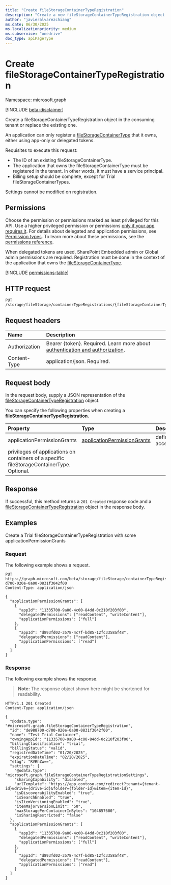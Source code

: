 ```yaml
---
title: "Create fileStorageContainerTypeRegistration"
description: "Create a new fileStorageContainerTypeRegistration object."
author: "javieralvarezchiang"
ms.date: 06/30/2025
ms.localizationpriority: medium
ms.subservice: "onedrive"
doc_type: apiPageType
---
```


# Create fileStorageContainerTypeRegistration

Namespace: microsoft.graph

[!INCLUDE [beta-disclaimer](../../includes/beta-disclaimer.md)]

Create a fileStorageContainerTypeRegistration object in the consuming tenant or replace the existing one.

An application can only register a [fileStorageContainerType](../resources/fileStorageContainerType.md) that it owns, either using app-only or
delegated tokens.

Requisites to execute this request:
- The ID of an existing fileStorageContainerType.
- The application that owns the fileStorageContainerType must be registered in the tenant. In other words, it must have a service principal.
- Billing setup should be complete, except for Trial fileStorageContainerTypes.

Settings cannot be modified on registration.

## Permissions

Choose the permission or permissions marked as least privileged for this API. Use a higher privileged permission or permissions [only if your app requires it](/graph/permissions-overview#best-practices-for-using-microsoft-graph-permissions). For details about delegated and application permissions, see [Permission types](/graph/permissions-overview#permission-types). To learn more about these permissions, see the [permissions reference](/graph/permissions-reference).

When delegated tokens are used, SharePoint Embedded admin or Global admin permissions are required.
Registration must be done in the context of the application that owns the [fileStorageContainerType](../resources/storageContainerType.md).

<!-- {
  "blockType": "permissions",
  "name": "filestorage-post-containertyperegistrations-permissions"
}
-->
[!INCLUDE [permissions-table](../includes/permissions/filestorage-post-containertyperegistrations-permissions.md)]

## HTTP request

<!-- {
  "blockType": "ignored"
}
-->
``` http
PUT /storage/fileStorage/containerTypeRegistrations/{fileStorageContainerTypeId}
```

## Request headers

|Name|Description|
|:---|:---|
|Authorization|Bearer {token}. Required. Learn more about [authentication and authorization](/graph/auth/auth-concepts).|
|Content-Type|application/json. Required.|

## Request body

In the request body, supply a JSON representation of the [fileStorageContainerTypeRegistration](../resources/filestoragecontainertyperegistration.md) object.

You can specify the following properties when creating a **fileStorageContainerTypeRegistration**.

|Property|Type|Description|
|:---|:---|:---|
|applicationPermissionGrants|[applicationPermissionGrants](../resources/fileStorageContainerTypeAppPermissionGrant.md)|define the access 
privileges of applications on containers of a specific fileStorageContainerType. Optional.|


## Response

If successful, this method returns a `201 Created` response code and a [fileStorageContainerTypeRegistration](../resources/filestoragecontainertyperegistration.md) object in the response body.

## Examples

Create a Trial fileStorageContainerTypeRegistration with some applicationPermissionGrants

### Request

The following example shows a request.
<!-- {
  "blockType": "request",
  "name": "create_filestoragecontainertyperegistration_from_"
}
-->
``` http
PUT https://graph.microsoft.com/beta/storage/fileStorage/containerTypeRegistrations/de988700-d700-020e-0a00-0831f3042f00
Content-Type: application/json

{
  "applicationPermissionGrants": [
    {
      "appId": "11335700-9a00-4c00-84dd-0c210f203f00",
      "delegatedPermissions": ["readContent", "writeContent"],
      "applicationPermissions": ["full"]
    },
    {
      "appId": "d893fd02-3578-4c7f-bd85-12fc3358af48",
      "delegatedPermissions": ["readContent"],
      "applicationPermissions": ["read"]
    }
  ]
}
```


### Response

The following example shows the response.
>**Note:** The response object shown here might be shortened for readability.
<!-- {
  "blockType": "response",
  "truncated": true,
  "@odata.type": "microsoft.graph.fileStorageContainerTypeRegistration"
}
-->
``` http
HTTP/1.1 201 Created
Content-Type: application/json

{
  "@odata.type": "#microsoft.graph.fileStorageContainerTypeRegistration",
  "id": "de988700-d700-020e-0a00-0831f3042f00",
  "name": "Test Trial Container",
  "owningAppId": "11335700-9a00-4c00-84dd-0c210f203f00",
  "billingClassification": "trial",
  "billingStatus": "valid",
  "registredDateTime": "01/20/2025",
  "expirationDateTime": "02/20/2025",
  "etag": "RVRhZw==",
  "settings": {
    "@odata.type": "microsoft.graph.fileStorageContainerTypeRegistrationSettings",
    "sharingCapability": "disabled",
    "urlTemplate": "https://app.contoso.com/redirect?tenant={tenant-id}&drive={drive-id}&folder={folder-id}&item={item-id}",
    "isDiscoverabilityEnabled": "true",
    "isSearchEnabled": "true",
    "isItemVersioningEnabled": "true",
    "itemMajorVersionLimit": "50",
    "maxStoragePerContainerInBytes": "104857600",
    "isSharingRestricted": "false"
  },
  "applicationPermissionGrants": [
    {
      "appId": "11335700-9a00-4c00-84dd-0c210f203f00",
      "delegatedPermissions": ["readContent", "writeContent"],
      "applicationPermissions": ["full"]
    },
    {
      "appId": "d893fd02-3578-4c7f-bd85-12fc3358af48",
      "delegatedPermissions": ["readContent"],
      "applicationPermissions": ["read"]
    }
  ]
}
```

